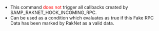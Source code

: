 * This command <span style="color:red">does not</span> trigger all callbacks created by SAMP_RAKNET_HOOK_INCOMING_RPC.
* Can be used as a condition which evaluates as true if this Fake RPC Data has been marked by RakNet as a valid data.